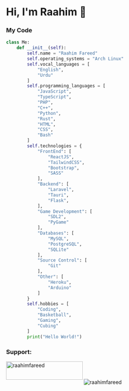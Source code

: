 # Hi, I'm Raahim 👋

<!--
**raahimfareed/raahimfareed** is a ✨ _special_ ✨ repository because its `README.md` (this file) appears on your GitHub profile.

Here are some ideas to get you started:

- 🔭 I’m currently working on ...
- 🌱 I’m currently learning ...
- 👯 I’m looking to collaborate on ...
- 🤔 I’m looking for help with ...
- 💬 Ask me about ...
- 📫 How to reach me: ...
- 😄 Pronouns: ...
- ⚡ Fun fact: ...
-->

### My Code

```py
class Me:
    def __init__(self):
        self.name = "Raahim Fareed"
        self.operating_systems = "Arch Linux"
        self.vocal_languages = [
            "English",
            "Urdu"
        ]
        self.programming_languages = [
            "JavaScript",
            "TypeScript",
            "PHP",
            "C++",
            "Python",
            "Rust",
            "HTML",
            "CSS",
            "Bash"
        ]
        self.technologies = {
            "FrontEnd": [
                "ReactJS",
                "TailwindCSS",
                "Bootstrap",
                "SASS"
            ],
            "Backend": [
                "Laravel",
                "Tauri",
                "Flask",
            ],
            "Game Development": [
                "SDL2",
                "PyGame"
            ],
            "Databases": [
                "MySQL",
                "PostgreSQL",
                "SQLite"
            ],
            "Source Control": [
                "Git"
            ],
            "Other": [
                "Heroku",
                "Arduino"
            ]
        }
        self.hobbies = [
            "Coding",
            "Basketball",
            "Gaming",
            "Cubing"
        ]
        print("Hello World!")
```

<h3 align="left">Support:</h3>
<p><a href="https://www.buymeacoffee.com/raahimfareed"> <img align="left" src="https://cdn.buymeacoffee.com/buttons/v2/default-yellow.png" height="50" width="210" alt="raahimfareed" /></a></p><br><br>

<!-- <p><img align="left" src="https://github-readme-stats.vercel.app/api/top-langs?username=raahimfareed&show_icons=true&locale=en&layout=compact" alt="raahimfareed" /></p> -->

<!-- <p>&nbsp;<img align="center" src="https://github-readme-stats.vercel.app/api?username=raahimfareed&show_icons=true&locale=en" alt="raahimfareed" /></p> -->

<p><img align="center" src="https://github-readme-streak-stats.herokuapp.com/?user=raahimfareed&" alt="raahimfareed" /></p>

<!-- [![Anurag's github stats](https://github-readme-stats.vercel.app/api?username=raahimfareed&count_private=true&show_icons=true&theme=dracula&bg_color=333333&title_color=FFFFFF&text_color=DDDDDD)](https://github.com/anuraghazra/github-readme-stats) -->

<!-- [![Top Langs](https://github-readme-stats.vercel.app/api/top-langs/?username=raahimfareed&layout=compact&bg_color=333333&title_color=FFFFFF&text_color=DDDDDD)](https://github.com/anuraghazra/github-readme-stats) -->
